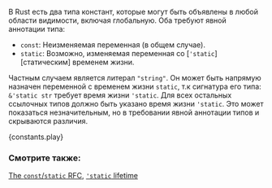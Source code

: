 В Rust есть два типа констант, которые могут быть объявлены 
в любой области видимости, включая глобальную. Оба требуют явной аннотации типа:

* `const`: Неизменяемая переменная (в общем случае).
* `static`: Возможно, изменяемая переменная со [`'static`][статическим] временем жизни.

Частным случаем является литерал `"string"`. Он может быть напрямую 
назначен переменной с временем жизни `static`, т.к сигнатура его типа:
`&'static str` требует время жизни `'static`. Для всех остальных ссылочных типов
должно быть указано время жизни `'static`. Это может показаться 
незначительным, но в требовании явной аннотации типов и скрываются различия.

{constants.play}

### Смотрите также:

[The `const`/`static` RFC](
https://github.com/rust-lang/rfcs/blob/master/text/0246-const-vs-static.md),
[`'static` lifetime][static]

[static]: /scope/lifetime/static_lifetime.html
